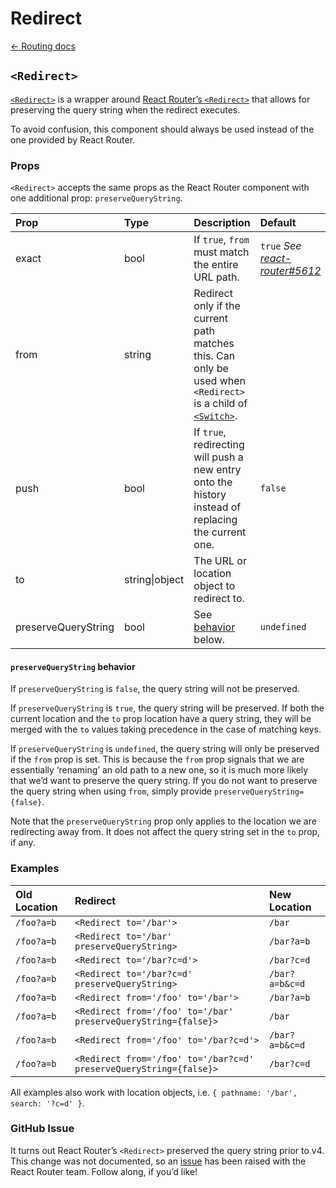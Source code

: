 # Redirect

[← Routing docs](../guides/routing.md)

## `<Redirect>`

[`<Redirect>`](https://github.com/zakness/birchbox-gitbook/tree/1ad9356b440d8ffd191f6222475ef6f0c15444b0/src/components/Routing/Redirect/index.js) is a wrapper around [React Router’s `<Redirect>`](https://reacttraining.com/react-router/web/api/Redirect) that allows for preserving the query string when the redirect executes.

To avoid confusion, this component should always be used instead of the one provided by React Router.

### Props

`<Redirect>` accepts the same props as the React Router component with one additional prop: `preserveQueryString`.

| Prop | Type | Description | Default |
| :--- | :--- | :--- | :--- |
| exact | bool | If `true`, `from` must match the entire URL path. | `true` _See_ [_react-router\#5612_](https://github.com/ReactTraining/react-router/pull/5612) |
| from | string | Redirect only if the current path matches this. Can only be used when `<Redirect>` is a child of [`<Switch>`](https://reacttraining.com/react-router/web/api/Switch). |  |
| push | bool | If `true`, redirecting will push a new entry onto the history instead of replacing the current one. | `false` |
| to | string\|object | The URL or location object to redirect to. |  |
| preserveQueryString | bool | See [behavior](redirect.md#preservequerystring-behavior) below. | `undefined` |

#### `preserveQueryString` behavior

If `preserveQueryString` is `false`, the query string will not be preserved.

If `preserveQueryString` is `true`, the query string will be preserved. If both the current location and the `to` prop location have a query string, they will be merged with the `to` values taking precedence in the case of matching keys.

If `preserveQueryString` is `undefined`, the query string will only be preserved if the `from` prop is set. This is because the `from` prop signals that we are essentially ‘renaming’ an old path to a new one, so it is much more likely that we’d want to preserve the query string. If you do not want to preserve the query string when using `from`, simply provide `preserveQueryString={false}`.

Note that the `preserveQueryString` prop only applies to the location we are redirecting away from. It does not affect the query string set in the `to` prop, if any.

### Examples

| Old Location | Redirect | New Location |
| :--- | :--- | :--- |
| `/foo?a=b` | `<Redirect to='/bar'>` | `/bar` |
| `/foo?a=b` | `<Redirect to='/bar' preserveQueryString>` | `/bar?a=b` |
| `/foo?a=b` | `<Redirect to='/bar?c=d'>` | `/bar?c=d` |
| `/foo?a=b` | `<Redirect to='/bar?c=d' preserveQueryString>` | `/bar?a=b&c=d` |
| `/foo?a=b` | `<Redirect from='/foo' to='/bar'>` | `/bar?a=b` |
| `/foo?a=b` | `<Redirect from='/foo' to='/bar' preserveQueryString={false}>` | `/bar` |
| `/foo?a=b` | `<Redirect from='/foo' to='/bar?c=d'>` | `/bar?a=b&c=d` |
| `/foo?a=b` | `<Redirect from='/foo' to='/bar?c=d' preserveQueryString={false}>` | `/bar?c=d` |

All examples also work with location objects, i.e. `{ pathname: '/bar', search: '?c=d' }`.

### GitHub Issue

It turns out React Router’s `<Redirect>` preserved the query string prior to v4. This change was not documented, so an [issue](https://github.com/ReactTraining/react-router/issues/5818) has been raised with the React Router team. Follow along, if you’d like!

